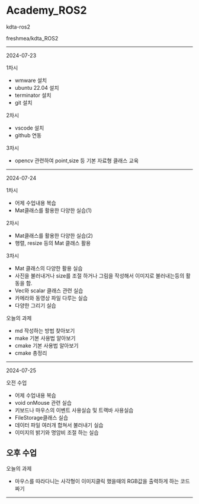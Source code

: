 # Academy_ROS2

kdta-ros2

freshmea/kdta_ROS2

---------------------------------------------------
2024-07-23

1차시
- wmware 설치
- ubuntu 22.04 설치
- terminator 설치
- git 설치

2차시
- vscode 설치
- github 연동

3차시
- opencv 관련하여 point,size 등 기본 자료형 클래스 교육
---------------------------------------------------
2024-07-24

1차시
- 어제 수업내용 복습
- Mat클래스를 활용한 다양한 실습(1)

2차시
- Mat클래스를 활용한 다양한 실습(2)
- 행렬, resize 등의 Mat 클래스 활용

3차시
- Mat 클래스의 다양한 활용 실습
- 사진을 불러내거나 size를 조절 하거나 그림을 작성해서 이미지로 불러내는등의 활동을 함.
- Vec와 scalar 클래스 관련 실습
- 카메라와 동영상 파일 다루는 실습
- 다양한 그리기 실습

오늘의 과제
- md 작성하는 방법 찾아보기
- make 기본 사용법 알아보기
- cmake 기본 사용법 알아보기
- cmake 총정리
---------------------------------------------------
2024-07-25

오전 수업
- 어제 수업내용 복습
- void onMouse 관련 실습
- 키보드나 마우스의 이벤트 사용실습 및 트랙바 사용실습
- FileStorage클래스 실습
- 데이터 파일 여러개 합쳐서 불러내기 실습
- 이미지의 밝기와 명암비 조절 하는 실습

오후 수업
- 

오늘의 과제
- 마우스를 따라다니는 사각형이 이미지클릭 했을때의 RGB값을 출력하게 하는 코드 짜기
---------------------------------------------------
